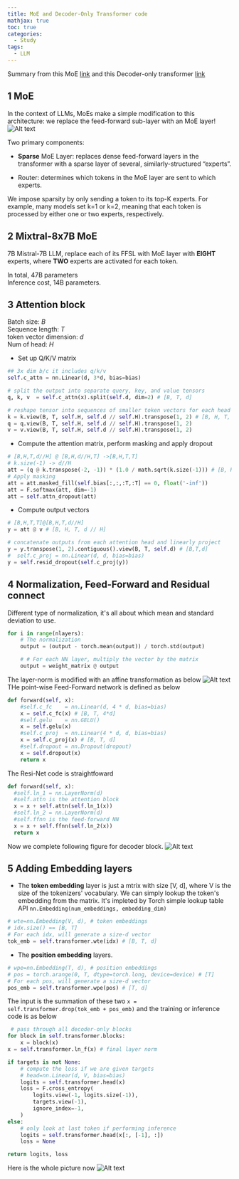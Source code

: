```yaml
---
title: MoE and Decoder-Only Transformer code
mathjax: true
toc: true
categories:
  - Study
tags:
  - LLM
---
```


Summary from this MoE [link](https://cameronrwolfe.substack.com/p/conditional-computation-the-birth) and this Decoder-only transformer [link](https://cameronrwolfe.substack.com/p/decoder-only-transformers-the-workhorse)

## 1 MoE
In the context of LLMs, MoEs make a simple modification to this architecture: we replace the feed-forward sub-layer with an MoE layer!
![Alt text](/code23/assets/images/2024/24-03-22-MoE-Code_files/moe.png)

Two primary components:

- **Sparse** MoE Layer: replaces dense feed-forward layers in the transformer with a sparse layer of several, similarly-structured “experts”.

- Router: determines which tokens in the MoE layer are sent to which experts.

We impose sparsity by only sending a token to its top-K experts. For example, many models set k=1 or k=2, meaning that each token is processed by either one or two experts, respectively.

## 2 Mixtral-8x7B MoE
7B Mistral-7B LLM, replace each of its FFSL with MoE layer with **EIGHT** experts, where **TWO** experts are activated for each token.

In total, 47B parameters  
Inference cost, 14B parameters. 

## 3 Attention block
Batch size: $B$  
Sequence length: $T$  
token vector dimension: $d$  
Num of head: $H$  

- Set up Q/K/V matrix
```python
## 3x dim b/c it includes q/k/v
self.c_attn = nn.Linear(d, 3*d, bias=bias)

# split the output into separate query, key, and value tensors
q, k, v  = self.c_attn(x).split(self.d, dim=2) # [B, T, d]

# reshape tensor into sequences of smaller token vectors for each head
k = k.view(B, T, self.H, self.d // self.H).transpose(1, 2) # [B, H, T, d // H]
q = q.view(B, T, self.H, self.d // self.H).transpose(1, 2)
v = v.view(B, T, self.H, self.d // self.H).transpose(1, 2)

```
- Compute the attention matrix, perform masking and apply dropout
```python
# [B,H,T,d//H] @ [B,H,d//H,T] ->[B,H,T,T]
# k.size(-1) -> d//H
att = (q @ k.transpose(-2, -1)) * (1.0 / math.sqrt(k.size(-1))) # [B, H, T, T]
# Apply masking
att = att.masked_fill(self.bias[:,:,:T,:T] == 0, float('-inf'))
att = F.softmax(att, dim=-1)
att = self.attn_dropout(att)
```

- Compute output vectors
```python
# [B,H,T,T]@[B,H,T,d//H]
y = att @ v # [B, H, T, d // H]

# concatenate outputs from each attention head and linearly project
y = y.transpose(1, 2).contiguous().view(B, T, self.d) # [B,T,d]
#  self.c_proj = nn.Linear(d, d, bias=bias)
y = self.resid_dropout(self.c_proj(y))
```

## 4 Normalization, Feed-Forward and Residual connect
Different type of normalization, it's all about which mean and standard deviation to use. 
```python
for i in range(nlayers):
    # The normalization
    output = (output - torch.mean(output)) / torch.std(output)

    # # For each NN layer, multiply the vector by the matrix
    output = weight_matrix @ output
```
The layer-norm is modified with an affine transformation as below
![Alt text](/code23/assets/images/2024/24-03-22-MoE-Code_files/affine.png)
THe point-wise Feed-Forward network is defined as below
```python
def forward(self, x):
    #self.c_fc    = nn.Linear(d, 4 * d, bias=bias)
    x = self.c_fc(x) # [B, T, 4*d]
    #self.gelu    = nn.GELU()
    x = self.gelu(x)
    #self.c_proj  = nn.Linear(4 * d, d, bias=bias)
    x = self.c_proj(x) # [B, T, d]
    #self.dropout = nn.Dropout(dropout)
    x = self.dropout(x)
    return x
```

The Resi-Net code is straightfoward
```python
def forward(self, x):
  #self.ln_1 = nn.LayerNorm(d)
  #self.attn is the attention block 
  x = x + self.attn(self.ln_1(x))
  #self.ln_2 = nn.LayerNorm(d)
  #self.ffnn is the feed-forward NN
  x = x + self.ffnn(self.ln_2(x))
  return x
```
Now we complete following figure for decoder block.
![Alt text](/code23/assets/images/2024/24-03-22-MoE-Code_files/decoderblock.png)

## 5 Adding Embedding layers
- The **token embedding** layer is just a mtrix with size [V, d], where V is the size of the tokenizers' vocabulary. We can simply lookup the token's embedding from the matrix. It's impleted by Torch simple lookup table API `nn.Embedding(num_embeddings, embedding_dim)`
```python
# wte=nn.Embedding(V, d), # token embeddings
# idx.size() == [B, T]
# For each idx, will generate a size-d vector
tok_emb = self.transformer.wte(idx) # [B, T, d]
```
- The **position embedding** layers.
```python
# wpe=nn.Embedding(T, d), # position embeddings
# pos = torch.arange(0, T, dtype=torch.long, device=device) # [T]
# For each pos, will generate a size-d vector
pos_emb = self.transformer.wpe(pos) # [T, d]
```

The input is the summation of these two
` x = self.transformer.drop(tok_emb + pos_emb)
`
and the training or inference code is as below
```python
 # pass through all decoder-only blocks
for block in self.transformer.blocks:
    x = block(x)
x = self.transformer.ln_f(x) # final layer norm

if targets is not None:
    # compute the loss if we are given targets
    # head=nn.Linear(d, V, bias=bias)
    logits = self.transformer.head(x)
    loss = F.cross_entropy(
        logits.view(-1, logits.size(-1)),
        targets.view(-1),
        ignore_index=-1,
    )
else:
    # only look at last token if performing inference
    logits = self.transformer.head(x[:, [-1], :])
    loss = None

return logits, loss
```

Here is the whole picture now
![Alt text](/code23/assets/images/2024/24-03-22-MoE-Code_files/head.png)